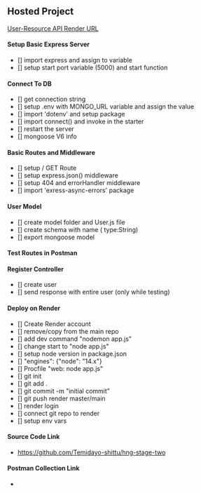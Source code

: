 ## Hosted Project

[User-Resource API Render URL](https://e-commerce-api-10.herokuapp.com/)

#### Setup Basic Express Server

- [] import express and assign to variable
- [] setup start port variable (5000) and start function

#### Connect To DB

- [] get connection string
- [] setup .env with MONGO_URL variable and assign the value
- [] import 'dotenv' and setup package
- [] import connect() and invoke in the starter
- [] restart the server
- [] mongoose V6 info

#### Basic Routes and Middleware

- [] setup / GET Route
- [] setup express.json() middleware
- [] setup 404 and errorHandler middleware
- [] import 'exress-async-errors' package


#### User Model

- [] create model folder and User.js file
- [] create schema with name ( type:String)
- [] export mongoose model


#### Test Routes in Postman

#### Register Controller

- [] create user
- [] send response with entire user (only while testing)

#### Deploy on Render

- [] Create Render account
- [] remove/copy from the main repo
- [] add dev command "nodemon app.js"
- [] change start to "node app.js"
- [] setup node version in package.json
- [] "engines": {"node": "14.x"}
- [] Procfile "web: node app.js"
- [] git init
- [] git add .
- [] git commit -m "initial commit"
- [] git push render master/main
- [] render login
- [] connect git repo to render
- [] setup env vars

#### Source Code Link

- https://github.com/Temidayo-shittu/hng-stage-two

#### Postman Collection Link

- 